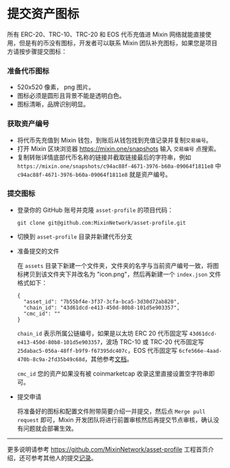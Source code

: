 # 提交资产图标

所有 ERC-20、TRC-10、TRC-20 和 EOS 代币充值进 Mixin 网络就能直接使用，但是有的币没有图标，开发者可以联系 Mixin 团队补充图标，如果您是项目方请按步骤提交图标：

### 准备代币图标
  
- 520x520 像素， png 图片。
- 图标必须是圆形且背景不能是透明白色。
- 图标清晰，品牌识别明显。

### 获取资产编号

- 将代币先充值到 Mixin 钱包，到账后从钱包找到充值记录并复制`交易编号`。
- 打开 Mixin 区块浏览器 https://mixin.one/snapshots 输入 `交易编号` 点搜索。
- 复制转账详情底部代币名称的链接并截取链接最后的字符串，例如 `https://mixin.one/snapshots/c94ac88f-4671-3976-b60a-09064f1811e8` 中 `c94ac88f-4671-3976-b60a-09064f1811e8` 就是资产编号。

### 提交图标

- 登录你的 GitHub 账号并克隆 `asset-profile` 的项目代码：

  `git clone git@github.com:MixinNetwork/asset-profile.git`

- 切换到 `asset-profile` 目录并新建代币分支

- 准备提交的文件
  
  在 `assets` 目录下新建一个文件夹，文件夹的名字与当前资产编号一致，将图标拷贝到该文件夹下并改名为 "icon.png"，然后再新建一个 `index.json` 文件格式如下：

  ```
  {
    "asset_id": "7b55bf4e-3f37-3cfa-bca5-3d30d72ab820",
    "chain_id": "43d61dcd-e413-450d-80b8-101d5e903357",
    "cmc_id": ""
  }
  ```

  `chain_id` 表示所属公链编号，如果是以太坊 ERC 20 代币固定写 `43d61dcd-e413-450d-80b8-101d5e903357`，波场 TRC-10 或 TRC-20 代币固定写 `25dabac5-056a-48ff-b9f9-f67395dc407c`，EOS 代币固定写 `6cfe566e-4aad-470b-8c9a-2fd35b49c68d`，其他参考[文档](../concepts/chain)。

  `cmc_id` 您的资产如果没有被 coinmarketcap 收录这里直接设置空字符串即可。 

- 提交申请

  将准备好的图标和配置文件附带简要介绍一并提交，然后点 `Merge pull request` 即可，Mixin 开发团队将进行前置审核然后再提交节点审核，确认没有问题就会部署生效。

---
更多说明请参考 https://github.com/MixinNetwork/asset-profile 工程首页介绍，还可参考其他人的提交[记录](https://github.com/MixinNetwork/asset-profile/commit/37c50161cbb0d9cdfd2387b1adb5837a601260a6)。